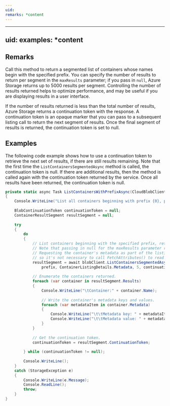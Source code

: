 ```yaml
---
uid: 
remarks: *content
---
```

---
uid: 
examples: *content
---
## Remarks  
 Call this method to return a segmented list of containers whose names begin with the specified prefix. You can specify the number of results to return per segment in the `maxResults` parameter; if you pass in `null`, Azure Storage returns up to 5000 results per segment. Controlling the number of results returned helps to optimize performance, and may be useful if you are displaying results in a user interface.  
  
 If the number of results returned is less than the total number of results, Azure Storage returns a continuation token with the response. A continuation token is an opaque marker that you can pass to a subsequent listing call to return the next segment of results. Once the final segment of results is returned, the continuation token is set to null.  
  
## Examples  
 The following code example shows how to use a continuation token to retrieve the next set of results, if there are still results remaining. Note that the first time the `ListContainersSegmentedAsync` method is called, the continuation token is null. If there are additional results, then the method is called again with the continuation token returned by the service. Once all results have been returned, the continuation token is null.  
  
```c#  
private static async Task ListContainersWithPrefixAsync(CloudBlobClient blobClient, string prefix)  
{  
    Console.WriteLine("List all containers beginning with prefix {0}, plus container metadata:", prefix);  
  
    BlobContinuationToken continuationToken = null;  
    ContainerResultSegment resultSegment = null;  
  
    try  
    {  
        do  
        {  
            // List containers beginning with the specified prefix, returning segments of 5 results each.   
            // Note that passing in null for the maxResults parameter returns the maximum number of results (up to 5000).  
            // Requesting the container's metadata as part of the listing operation populates the metadata,   
            // so it's not necessary to call FetchAttributes() to read the metadata.  
            resultSegment = await blobClient.ListContainersSegmentedAsync(  
                prefix, ContainerListingDetails.Metadata, 5, continuationToken, null, null);  
  
            // Enumerate the containers returned.  
            foreach (var container in resultSegment.Results)  
            {  
                Console.WriteLine("\tContainer:" + container.Name);  
  
                // Write the container's metadata keys and values.  
                foreach (var metadataItem in container.Metadata)  
                {  
                    Console.WriteLine("\t\tMetadata key: " + metadataItem.Key);  
                    Console.WriteLine("\t\tMetadata value: " + metadataItem.Value);  
                }  
            }  
  
            // Get the continuation token.  
            continuationToken = resultSegment.ContinuationToken;  
  
        } while (continuationToken != null);  
  
        Console.WriteLine();  
    }  
    catch (StorageException e)  
    {  
        Console.WriteLine(e.Message);  
        Console.ReadLine();  
        throw;  
    }  
}  
  
```